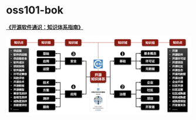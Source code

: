 # oss101-bok
**[《开源软件通识：知识体系指南》](https://www.x-lab.info/oss101-bok/)**  

![架构图](docs/assets/img/jiagou.png ) 
